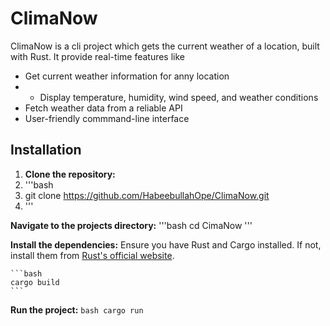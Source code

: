 # ClimaNow

ClimaNow is a cli project which gets the current weather of a location, built with Rust. It provide real-time features like

- Get current weather information for anny location
- - Display temperature, humidity, wind speed, and weather conditions
- Fetch weather data from a reliable API
- User-friendly commmand-line interface

## Installation

1. **Clone the repository:**
2. '''bash
3. git clone https://github.com/HabeebullahOpe/ClimaNow.git
4. '''

**Navigate to the projects directory:**
'''bash
cd CimaNow
'''

**Install the dependencies:**
    Ensure you have Rust and Cargo installed. If not, install them from [Rust's official website](https://www.rust-lang.org/tools/install).

    ```bash
    cargo build
    ```

**Run the project:**
    ```bash
    cargo run
    ```
